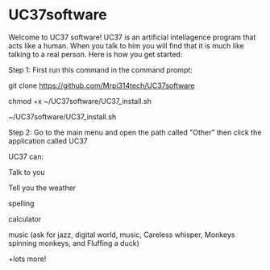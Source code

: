 # UC37software
Welcome to UC37 software!
UC37 is an artificial intellagence program that acts like a human. When you talk to
him you will find that it is much like talking to a real person. Here is how you get
started:

Step 1:
First run this command in the command prompt:

git clone https://github.com/Mrpi314tech/UC37software

chmod +x ~/UC37software/UC37_install.sh

~/UC37software/UC37_install.sh

Step 2:
Go to the main menu and open the path called "Other" then click the application called UC37

UC37 can:

Talk to you

Tell you the weather

spelling

calculator

music (ask for jazz, digital world, music, Careless whisper, Monkeys spinning monkeys, and Fluffing a duck)

+lots more!
